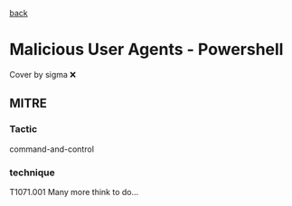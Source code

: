 [back](../index.md)
# Malicious User Agents - Powershell
Cover by sigma :x: 
## MITRE
### Tactic
command-and-control
### technique
T1071.001
Many more think to do...